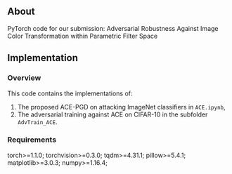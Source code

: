 ## About
PyTorch code for our submission: Adversarial Robustness Against Image Color Transformation within Parametric Filter Space

## Implementation

### Overview

This code contains the implementations of:
 1. The proposed ACE-PGD on attacking ImageNet classifiers in ```ACE.ipynb```,
 2. The adversarial training against ACE on CIFAR-10 in the subfolder ```AdvTrain_ACE```.
 
### Requirements
torch>=1.1.0; torchvision>=0.3.0; tqdm>=4.31.1; pillow>=5.4.1; matplotlib>=3.0.3;  numpy>=1.16.4; 




